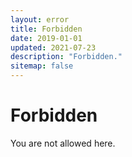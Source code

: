 ```yaml
---
layout: error
title: Forbidden
date: 2019-01-01
updated: 2021-07-23
description: "Forbidden."
sitemap: false
---
```


# Forbidden

You are not allowed here.
